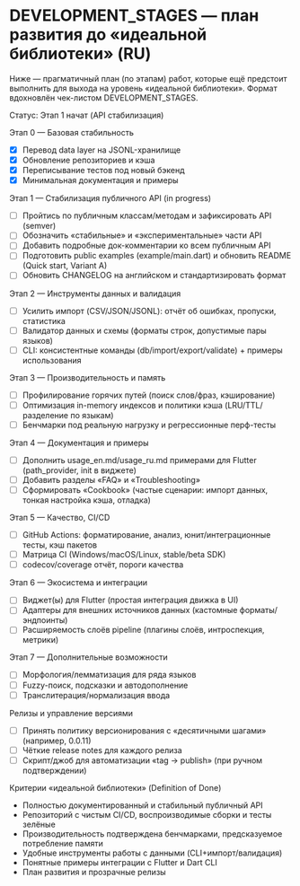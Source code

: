 # DEVELOPMENT_STAGES — план развития до «идеальной библиотеки» (RU)

Ниже — прагматичный план (по этапам) работ, которые ещё предстоит выполнить для выхода на уровень «идеальной библиотеки». Формат вдохновлён чек-листом DEVELOPMENT_STAGES.

Статус: Этап 1 начат (API стабилизация)

Этап 0 — Базовая стабильность 
- [x] Перевод data layer на JSONL-хранилище
- [x] Обновление репозиториев и кэша
- [x] Переписывание тестов под новый бэкенд
- [x] Минимальная документация и примеры

Этап 1 — Стабилизация публичного API (in progress)
- [ ] Пройтись по публичным классам/методам и зафиксировать API (semver)
- [ ] Обозначить «стабильные» и «экспериментальные» части API
- [ ] Добавить подробные док-комментарии ко всем публичным API
- [ ] Подготовить public examples (example/main.dart) и обновить README (Quick start, Variant A)
- [ ] Обновить CHANGELOG на английском и стандартизировать формат

Этап 2 — Инструменты данных и валидация
- [ ] Усилить импорт (CSV/JSON/JSONL): отчёт об ошибках, пропуски, статистика
- [ ] Валидатор данных и схемы (форматы строк, допустимые пары языков)
- [ ] CLI: консистентные команды (db/import/export/validate) + примеры использования

Этап 3 — Производительность и память
- [ ] Профилирование горячих путей (поиск слов/фраз, кэширование)
- [ ] Оптимизация in-memory индексов и политики кэша (LRU/TTL/разделение по языкам)
- [ ] Бенчмарки под реальную нагрузку и регрессионные перф-тесты

Этап 4 — Документация и примеры
- [ ] Дополнить usage_en.md/usage_ru.md примерами для Flutter (path_provider, init в виджете)
- [ ] Добавить разделы «FAQ» и «Troubleshooting»
- [ ] Сформировать «Cookbook» (частые сценарии: импорт данных, тонкая настройка кэша, отладка)

Этап 5 — Качество, CI/CD
- [ ] GitHub Actions: форматирование, анализ, юнит/интеграционные тесты, кэш пакетов
- [ ] Матрица CI (Windows/macOS/Linux, stable/beta SDK)
- [ ] codecov/coverage отчёт, пороги качества

Этап 6 — Экосистема и интеграции
- [ ] Виджет(ы) для Flutter (простая интеграция движка в UI)
- [ ] Адаптеры для внешних источников данных (кастомные форматы/эндпоинты)
- [ ] Расширяемость слоёв pipeline (плагины слоёв, интроспекция, метрики)

Этап 7 — Дополнительные возможности
- [ ] Морфология/лемматизация для ряда языков
- [ ] Fuzzy-поиск, подсказки и автодополнение
- [ ] Транслитерация/нормализация ввода

Релизы и управление версиями
- [ ] Принять политику версионирования с «десятичными шагами» (например, 0.0.11)
- [ ] Чёткие release notes для каждого релиза
- [ ] Скрипт/джоб для автоматизации «tag -> publish» (при ручном подтверждении)

Критерии «идеальной библиотеки» (Definition of Done)
- Полностью документированный и стабильный публичный API
- Репозиторий с чистым CI/CD, воспроизводимые сборки и тесты зелёные
- Производительность подтверждена бенчмарками, предсказуемое потребление памяти
- Удобные инструменты работы с данными (CLI+импорт/валидация)
- Понятные примеры интеграции с Flutter и Dart CLI
- План развития и прозрачные релизы
